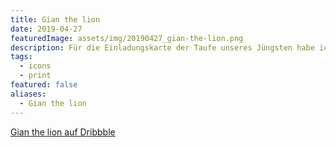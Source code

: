 ```yaml
---
title: Gian the lion
date: 2019-04-27
featuredImage: assets/img/20190427_gian-the-lion.png
description: Für die Einladungskarte der Taufe unseres Jüngsten habe ich das Maskottchen «Gian the Lion» gezeichnet und vektorisiert.
tags:
  - icons
  - print
featured: false
aliases:
  - Gian the lion
---
```

[Gian the lion auf Dribbble](https://dribbble.com/shots/6401002-Gian-the-lion)
